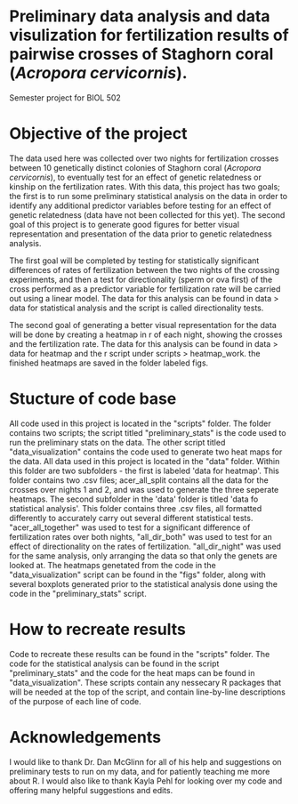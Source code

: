 # Preliminary data analysis and data visulization for fertilization results of pairwise crosses of Staghorn coral (<i>Acropora cervicornis</i>).
Semester project for BIOL 502 

# Objective of the project

The data used here was collected over two nights for fertilization crosses between 10 genetically distinct colonies of Staghorn coral (<i>Acropora cervicornis</i>), to eventually test for an effect of genetic relatedness or kinship on the fertilization rates. 
With this data, this project has two goals; the first is to run some preliminary statistical analysis on the data in order to identify any additional predictor variables before testing for an effect of genetic relatedness (data have not been collected for this yet). The second goal of this project is to generate good figures for better visual representation and presentation of the data prior to genetic relatedness analysis. 


The first goal will be completed by testing for statistically significant differences of rates of fertilization between the two nights of the crossing experiments, and then a test for directionality (sperm or ova first) of the cross performed as a predictor variable for fertilization rate will be carried out using a linear model. The data for this analysis can be found in data > data for statistical analysis and the script is called directionality tests. 

The second goal of generating a better visual representation for the data will be done by creating a heatmap in r of each night, showing the crosses and the fertilization rate. The data for this analysis can be found in data > data for heatmap and the r script under scripts > heatmap_work. the finished heatmaps are saved in the folder labeled figs. 

# Stucture of code base

All code used in this project is located in the "scripts" folder. The folder contains two scripts; the script titled "preliminary_stats" is the code used to run the preliminary stats on the data. The other script titled "data_visualization" contains the code used to generate two heat maps for the data. All data used in this project is located in the "data" folder. Within this folder are two subfolders - the first is labeled 'data for heatmap'. This folder contains two .csv files; acer_all_split contains all the data for the crosses over nights 1 and 2, and was used to generate the three seperate heatmaps. The second subfolder in the 'data' folder is titled 'data fo statistical analysis'. This folder contains three .csv files, all formatted differently to accurately carry out several different statistical tests. "acer_all_together" was used to test for a significant difference of fertilization rates over both nights, "all_dir_both" was used to test for an effect of directionality on the rates of fertilization. "all_dir_night" was used for the same analysis, only arranging the data so that only the genets are looked at. The heatmaps genetated from the code in the "data_visualization" script can be found in the "figs" folder, along with several boxplots generated prior to the statistical analysis done using the code in the "preliminary_stats" script.


# How to recreate results 

Code to recreate these results can be found in the "scripts" folder. The code for the statistical analysis can be found in the script "preliminary_stats" and the code for the heat maps can be found in "data_visualization". These scripts contain any nessecary R packages that will be needed at the top of the script, and contain line-by-line descriptions of the purpose of each line of code. 

# Acknowledgements 

I would like to thank Dr. Dan McGlinn for all of his help and suggestions on preliminary tests to run on my data, and for patiently teaching me more about R. I would also like to thank Kayla Pehl for looking over my code and offering many helpful suggestions and edits. 
